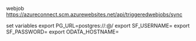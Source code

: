 

webjob
https://azureconnect.scm.azurewebsites.net/api/triggeredwebjobs/sync

set variables
export PG_URL=postgres://<user>:<password>@<host>/<db>
export SF_USERNAME=<sfuser>
export SF_PASSWORD=<sfpass>
export ODATA_HOSTNAME=<deployed host>
